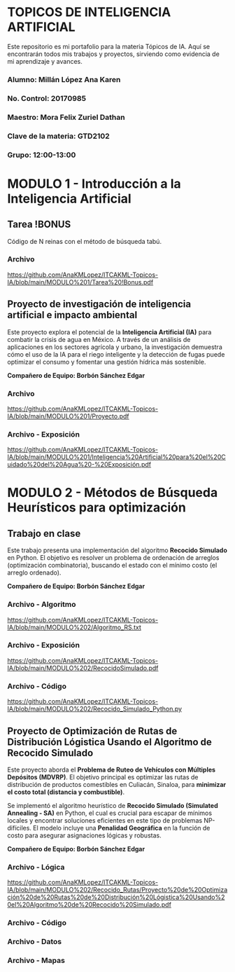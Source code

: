# TOPICOS DE INTELIGENCIA ARTIFICIAL
Este repositorio es mi portafolio para la materia Tópicos de IA. Aquí se encontrarán todos mis trabajos y proyectos, sirviendo como evidencia de mi aprendizaje y avances.

### **Alumno**: Millán López Ana Karen
### **No. Control**: 20170985
### **Maestro**: Mora Felix Zuriel Dathan
### **Clave de la materia**: GTD2102
### **Grupo:** 12:00-13:00

# MODULO 1 - Introducción a la Inteligencia Artificial
## Tarea !BONUS
Código de N reinas con el método de búsqueda tabú.

### Archivo
https://github.com/AnaKMLopez/ITCAKML-Topicos-IA/blob/main/MODULO%201/Tarea%20!Bonus.pdf

## Proyecto de investigación de inteligencia artificial e impacto ambiental
Este proyecto explora el potencial de la **Inteligencia Artificial (IA)** para combatir la crisis de agua en México. A través de un análisis de aplicaciones en los sectores agrícola y urbano, la investigación demuestra cómo el uso de la IA para el riego inteligente y la detección de fugas puede optimizar el consumo y fomentar una gestión hídrica más sostenible.

**Compañero de Equipo: Borbón Sánchez Edgar**
### Archivo
https://github.com/AnaKMLopez/ITCAKML-Topicos-IA/blob/main/MODULO%201/Proyecto.pdf
### Archivo - Exposición
https://github.com/AnaKMLopez/ITCAKML-Topicos-IA/blob/main/MODULO%201/Inteligencia%20Artificial%20para%20el%20Cuidado%20del%20Agua%20-%20Exposición.pdf


# MODULO 2 - Métodos de Búsqueda Heurísticos para optimización
## Trabajo en clase
Este trabajo presenta una implementación del algoritmo **Recocido Simulado** en Python. El objetivo es resolver un problema de ordenación de arreglos (optimización combinatoria), buscando el estado con el mínimo costo (el arreglo ordenado).

**Compañero de Equipo: Borbón Sánchez Edgar**
### Archivo - Algoritmo
https://github.com/AnaKMLopez/ITCAKML-Topicos-IA/blob/main/MODULO%202/Algoritmo_RS.txt

### Archivo - Exposición
https://github.com/AnaKMLopez/ITCAKML-Topicos-IA/blob/main/MODULO%202/RecocidoSimulado.pdf

### Archivo - Código
https://github.com/AnaKMLopez/ITCAKML-Topicos-IA/blob/main/MODULO%202/Recocido_Simulado_Python.py


## Proyecto de Optimización de Rutas de Distribución Lógistica Usando el Algoritmo de Recocido Simulado
Este proyecto aborda el **Problema de Ruteo de Vehículos con Múltiples Depósitos (MDVRP)**. El objetivo principal es optimizar las rutas de distribución de productos comestibles en Culiacán, Sinaloa, para **minimizar el costo total (distancia y combustible)**.

Se implementó el algoritmo heurístico de **Recocido Simulado (Simulated Annealing - SA)** en Python, el cual es crucial para escapar de mínimos locales y encontrar soluciones eficientes en este tipo de problemas NP-difíciles. El modelo incluye una **Penalidad Geográfica** en la función de costo para asegurar asignaciones lógicas y robustas.

**Compañero de Equipo: Borbón Sánchez Edgar**
### Archivo - Lógica
https://github.com/AnaKMLopez/ITCAKML-Topicos-IA/blob/main/MODULO%202/Recocido_Rutas/Proyecto%20de%20Optimización%20de%20Rutas%20de%20Distribución%20Lógistica%20Usando%20el%20Algoritmo%20de%20Recocido%20Simulado.pdf

### Archivo - Código

### Archivo - Datos

### Archivo - Mapas



